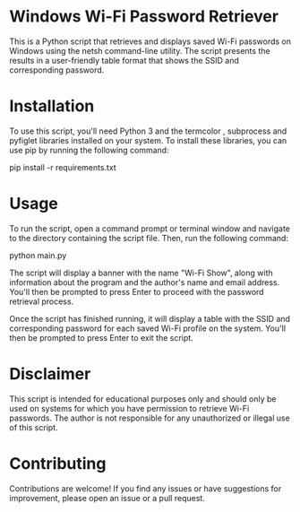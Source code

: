 # Windows Wi-Fi Password Retriever

This is a Python script that retrieves and displays saved Wi-Fi passwords on Windows using the netsh command-line utility. The script presents the results in a user-friendly table format that shows the SSID and corresponding password.

# Installation

To use this script, you'll need Python 3 and the termcolor , subprocess and pyfiglet libraries installed on your system. To install these libraries, you can use pip by running the following command:

pip install -r requirements.txt

# Usage

To run the script, open a command prompt or terminal window and navigate to the directory containing the script file. Then, run the following command:


python main.py

The script will display a banner with the name "Wi-Fi Show", along with information about the program and the author's name and email address. You'll then be prompted to press Enter to proceed with the password retrieval process.

Once the script has finished running, it will display a table with the SSID and corresponding password for each saved Wi-Fi profile on the system. You'll then be prompted to press Enter to exit the script.

# Disclaimer

This script is intended for educational purposes only and should only be used on systems for which you have permission to retrieve Wi-Fi passwords. The author is not responsible for any unauthorized or illegal use of this script.

# Contributing

Contributions are welcome! If you find any issues or have suggestions for improvement, please open an issue or a pull request.
